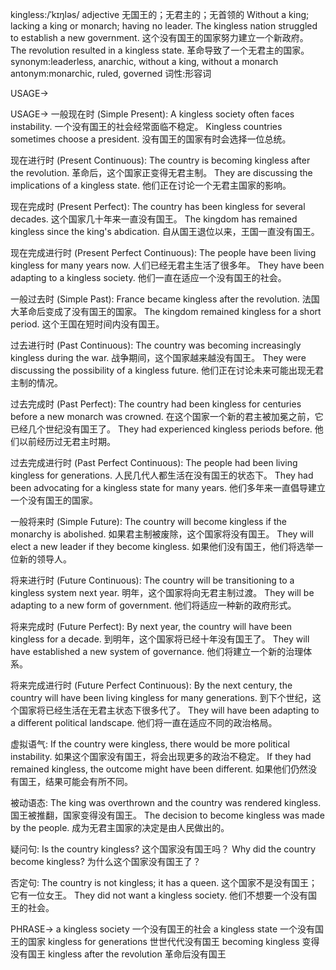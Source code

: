 kingless:/ˈkɪŋləs/
adjective
无国王的；无君主的；无首领的
Without a king; lacking a king or monarch; having no leader.
The kingless nation struggled to establish a new government.  这个没有国王的国家努力建立一个新政府。
The revolution resulted in a kingless state.  革命导致了一个无君主的国家。
synonym:leaderless, anarchic, without a king, without a monarch
antonym:monarchic, ruled, governed
词性:形容词

USAGE->

USAGE->
一般现在时 (Simple Present):
A kingless society often faces instability.  一个没有国王的社会经常面临不稳定。
Kingless countries sometimes choose a president.  没有国王的国家有时会选择一位总统。

现在进行时 (Present Continuous):
The country is becoming kingless after the revolution.  革命后，这个国家正变得无君主制。
They are discussing the implications of a kingless state.  他们正在讨论一个无君主国家的影响。

现在完成时 (Present Perfect):
The country has been kingless for several decades.  这个国家几十年来一直没有国王。
The kingdom has remained kingless since the king's abdication.  自从国王退位以来，王国一直没有国王。

现在完成进行时 (Present Perfect Continuous):
The people have been living kingless for many years now.  人们已经无君主生活了很多年。
They have been adapting to a kingless society.  他们一直在适应一个没有国王的社会。


一般过去时 (Simple Past):
France became kingless after the revolution.  法国大革命后变成了没有国王的国家。
The kingdom remained kingless for a short period.  这个王国在短时间内没有国王。

过去进行时 (Past Continuous):
The country was becoming increasingly kingless during the war.  战争期间，这个国家越来越没有国王。
They were discussing the possibility of a kingless future.  他们正在讨论未来可能出现无君主制的情况。


过去完成时 (Past Perfect):
The country had been kingless for centuries before a new monarch was crowned.  在这个国家一个新的君主被加冕之前，它已经几个世纪没有国王了。
They had experienced kingless periods before.  他们以前经历过无君主时期。

过去完成进行时 (Past Perfect Continuous):
The people had been living kingless for generations.  人民几代人都生活在没有国王的状态下。
They had been advocating for a kingless state for many years.  他们多年来一直倡导建立一个没有国王的国家。


一般将来时 (Simple Future):
The country will become kingless if the monarchy is abolished.  如果君主制被废除，这个国家将没有国王。
They will elect a new leader if they become kingless.  如果他们没有国王，他们将选举一位新的领导人。

将来进行时 (Future Continuous):
The country will be transitioning to a kingless system next year.  明年，这个国家将向无君主制过渡。
They will be adapting to a new form of government.  他们将适应一种新的政府形式。

将来完成时 (Future Perfect):
By next year, the country will have been kingless for a decade.  到明年，这个国家将已经十年没有国王了。
They will have established a new system of governance.  他们将建立一个新的治理体系。

将来完成进行时 (Future Perfect Continuous):
By the next century, the country will have been living kingless for many generations.  到下个世纪，这个国家将已经生活在无君主状态下很多代了。
They will have been adapting to a different political landscape.  他们将一直在适应不同的政治格局。



虚拟语气:
If the country were kingless, there would be more political instability.  如果这个国家没有国王，将会出现更多的政治不稳定。
If they had remained kingless, the outcome might have been different.  如果他们仍然没有国王，结果可能会有所不同。

被动语态:
The king was overthrown and the country was rendered kingless.  国王被推翻，国家变得没有国王。
The decision to become kingless was made by the people.  成为无君主国家的决定是由人民做出的。

疑问句:
Is the country kingless?  这个国家没有国王吗？
Why did the country become kingless?  为什么这个国家没有国王了？

否定句:
The country is not kingless; it has a queen.  这个国家不是没有国王；它有一位女王。
They did not want a kingless society.  他们不想要一个没有国王的社会。



PHRASE->
a kingless society  一个没有国王的社会
a kingless state  一个没有国王的国家
kingless for generations  世世代代没有国王
becoming kingless  变得没有国王
kingless after the revolution  革命后没有国王

